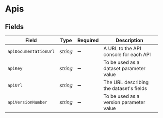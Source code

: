 # Apis


## Fields

| Field                                   | Type                                    | Required                                | Description                             |
| --------------------------------------- | --------------------------------------- | --------------------------------------- | --------------------------------------- |
| `apiDocumentationUrl`                   | *string*                                | :heavy_minus_sign:                      | A URL to the API console for each API   |
| `apiKey`                                | *string*                                | :heavy_minus_sign:                      | To be used as a dataset parameter value |
| `apiUrl`                                | *string*                                | :heavy_minus_sign:                      | The URL describing the dataset's fields |
| `apiVersionNumber`                      | *string*                                | :heavy_minus_sign:                      | To be used as a version parameter value |